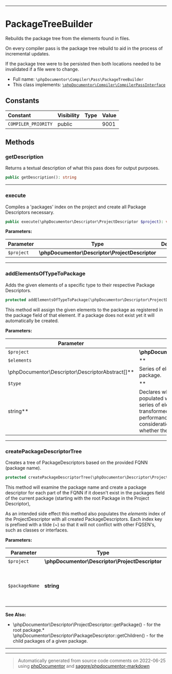 ***

# PackageTreeBuilder

Rebuilds the package tree from the elements found in files.

On every compiler pass is the package tree rebuild to aid in the process of incremental updates.

If the package tree were to be persisted then both locations needed to be invalidated if a file were to change.

* Full name: `\phpDocumentor\Compiler\Pass\PackageTreeBuilder`
* This class implements:
  [`\phpDocumentor\Compiler\CompilerPassInterface`](../CompilerPassInterface.md)

## Constants

| Constant | Visibility | Type | Value |
|:---------|:-----------|:-----|:------|
|`COMPILER_PRIORITY`|public| |9001|

## Methods

### getDescription

Returns a textual description of what this pass does for output purposes.

```php
public getDescription(): string
```

***

### execute

Compiles a 'packages' index on the project and create all Package Descriptors necessary.

```php
public execute(\phpDocumentor\Descriptor\ProjectDescriptor $project): void
```

**Parameters:**

| Parameter | Type | Description |
|-----------|------|-------------|
| `$project` | **\phpDocumentor\Descriptor\ProjectDescriptor** |  |

***

### addElementsOfTypeToPackage

Adds the given elements of a specific type to their respective Package Descriptors.

```php
protected addElementsOfTypeToPackage(\phpDocumentor\Descriptor\ProjectDescriptor $project, \phpDocumentor\Descriptor\DescriptorAbstract[] $elements, string $type): void
```

This method will assign the given elements to the package as registered in the package field of that element. If a
package does not exist yet it will automatically be created.

**Parameters:**

| Parameter | Type | Description |
|-----------|------|-------------|
| `$project` | **\phpDocumentor\Descriptor\ProjectDescriptor** |  |
| `$elements` | **
\phpDocumentor\Descriptor\DescriptorAbstract[]** | Series of elements to add to their respective package. |
| `$type` | **
string** | Declares which field of the package will be populated with the given<br />series of elements. This name will be transformed to a getter which must exist. Out of performance<br />considerations will no effort be done to verify whether the provided type is valid. |

***

### createPackageDescriptorTree

Creates a tree of PackageDescriptors based on the provided FQNN (package name).

```php
protected createPackageDescriptorTree(\phpDocumentor\Descriptor\ProjectDescriptor $project, string $packageName): void
```

This method will examine the package name and create a package descriptor for each part of the FQNN if it doesn't exist
in the packages field of the current package (starting with the root Package in the Project Descriptor),

As an intended side effect this method also populates the *elements* index of the ProjectDescriptor with all created
PackageDescriptors. Each index key is prefixed with a tilde (~) so that it will not conflict with other FQSEN's, such as
classes or interfaces.

**Parameters:**

| Parameter | Type | Description |
|-----------|------|-------------|
| `$project` | **\phpDocumentor\Descriptor\ProjectDescriptor** |  |
| `$packageName` | **string** | A FQNN of the package (and parents) to create. |

**See Also:**

* \phpDocumentor\Descriptor\ProjectDescriptor::getPackage() - for the root package.*
  \phpDocumentor\Descriptor\PackageDescriptor::getChildren() - for the child packages of a given package.

***


***
> Automatically generated from source code comments on 2022-06-25 using [phpDocumentor](http://www.phpdoc.org/) and [saggre/phpdocumentor-markdown](https://github.com/Saggre/phpDocumentor-markdown)
